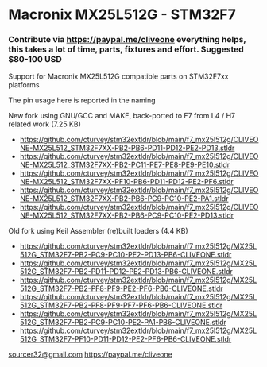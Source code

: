 # Macronix MX25L512G - STM32F7
### Contribute via   https://paypal.me/cliveone  everything helps, this takes a lot of time, parts, fixtures and effort. Suggested $80-100 USD

Support for Macronix MX25L512G compatible parts on STM32F7xx platforms

The pin usage here is reported in the naming

New fork using GNU/GCC and MAKE, back-ported to F7 from L4 / H7 related work (7.25 KB)

 * https://github.com/cturvey/stm32extldr/blob/main/f7_mx25l512g/CLIVEONE-MX25L512_STM32F7XX-PB2-PB6-PD11-PD12-PE2-PD13.stldr
 * https://github.com/cturvey/stm32extldr/blob/main/f7_mx25l512g/CLIVEONE-MX25L512_STM32F7XX-PB2-PC11-PE7-PE8-PE9-PE10.stldr
 * https://github.com/cturvey/stm32extldr/blob/main/f7_mx25l512g/CLIVEONE-MX25L512_STM32F7XX-PF10-PB6-PD11-PD12-PE2-PF6.stldr
 * https://github.com/cturvey/stm32extldr/blob/main/f7_mx25l512g/CLIVEONE-MX25L512_STM32F7XX-PB2-PB6-PC9-PC10-PE2-PA1.stldr
 * https://github.com/cturvey/stm32extldr/blob/main/f7_mx25l512g/CLIVEONE-MX25L512_STM32F7XX-PB2-PB6-PC9-PC10-PE2-PD13.stldr

Old fork using Keil Assembler (re)built loaders (4.4 KB)

* https://github.com/cturvey/stm32extldr/blob/main/f7_mx25l512g/MX25L512G_STM32F7-PB2-PC9-PC10-PE2-PD13-PB6-CLIVEONE.stldr
* https://github.com/cturvey/stm32extldr/blob/main/f7_mx25l512g/MX25L512G_STM32F7-PB2-PD11-PD12-PE2-PD13-PB6-CLIVEONE.stldr
* https://github.com/cturvey/stm32extldr/blob/main/f7_mx25l512g/MX25L512G_STM32F7-PB2-PF8-PF9-PE2-PF6-PB6-CLIVEONE.stldr
* https://github.com/cturvey/stm32extldr/blob/main/f7_mx25l512g/MX25L512G_STM32F7-PB2-PF8-PF9-PF7-PF6-PB6-CLIVEONE.stldr
* https://github.com/cturvey/stm32extldr/blob/main/f7_mx25l512g/MX25L512G_STM32F7-PB2-PC9-PC10-PE2-PA1-PB6-CLIVEONE.stldr
* https://github.com/cturvey/stm32extldr/blob/main/f7_mx25l512g/MX25L512G_STM32F7-PF10-PD11-PD12-PE2-PF6-PB6-CLIVEONE.stldr

 sourcer32@gmail.com
 https://paypal.me/cliveone
